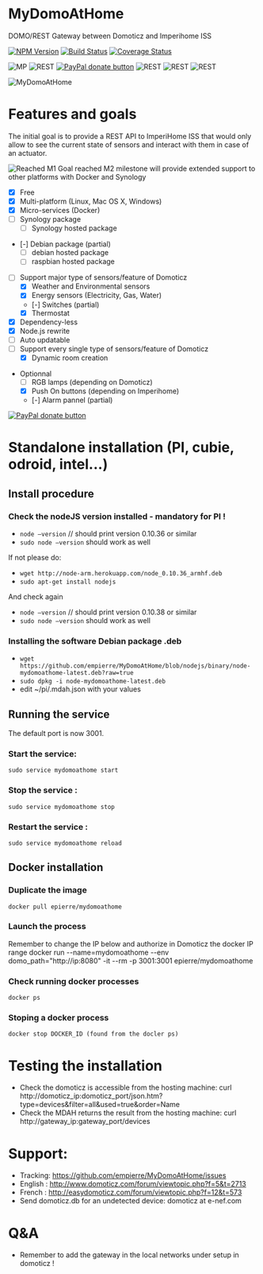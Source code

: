 # MyDomoAtHome
DOMO/REST Gateway between Domoticz and Imperihome ISS

[![NPM Version][npm-image]][npm-url]
[![Build Status][travis-image]][travis-url]
[![Coverage Status](https://coveralls.io/repos/empierre/MyDomoAtHome/badge.svg?branch=master&service=github)](https://coveralls.io/github/empierre/MyDomoAtHome?branch=master)

![MP](https://img.shields.io/badge/Platform-Independant-green.svg)
![REST](https://img.shields.io/badge/REST_API-powered-green.svg)
[![PayPal donate button](http://img.shields.io/paypal/donate.png?color=yellow)](https://www.paypal.com/cgi-bin/webscr?cmd=_xclick&business=epierre@e-nef.com&currency_code=EUR&amount=&item_name=thanks "Donate once-off to this project using Paypal")
![REST](https://img.shields.io/badge/RPI-tested_ok-green.svg)
![REST](https://img.shields.io/badge/Odroid-tested_ok-green.svg)
![REST](https://img.shields.io/badge/Intel-tested_ok-green.svg)

![MyDomoAtHome](http://domoticz.com/wiki/images/5/55/Imperihome.png "MyDomoAtHome")

# Features and goals
The initial goal is to provide a REST API to ImperiHome ISS that would only allow to see the current state of sensors and interact with them in case of an actuator. 

![Reached](https://cdn3.iconfinder.com/data/icons/10con/512/checkmark_tick-16.png) M1 Goal reached
M2 milestone will provide extended support to other platforms with Docker and Synology 
- [x] Free
- [x] Multi-platform (Linux, Mac OS X, Windows)
- [x] Micro-services (Docker)
- [ ] Synology package
  - [ ] Synology hosted package
- [-] Debian package (partial)
  - [ ] debian hosted package
  - [ ] raspbian hosted package
- [ ] Support major type of sensors/feature of Domoticz
  - [X] Weather and Environmental sensors  
  - [X] Energy sensors (Electricity, Gas, Water)
  - [-] Switches (partial)
  - [X] Thermostat
- [x] Dependency-less 
- [X] Node.js rewrite
- [ ] Auto updatable
- [ ] Support every single type of sensors/feature of Domoticz
  - [X] Dynamic room creation
- Optionnal
  - [ ] RGB lamps (depending on Domoticz)
  - [X] Push On buttons (depending on Imperihome)
  - [-] Alarm pannel (partial)

[![PayPal donate button](http://img.shields.io/paypal/donate.png?color=yellow)](https://www.paypal.com/cgi-bin/webscr?cmd=_xclick&business=epierre@e-nef.com&currency_code=EUR&amount=&item_name=thanks "Donate once-off to this project using Paypal")




# Standalone installation (PI, cubie, odroid, intel...)

## Install procedure

### Check the nodeJS version installed - mandatory for PI !
 - `node —version` // should print version 0.10.36 or similar
 - `sudo node —version` should work as well

If not please do:

- `wget http://node-arm.herokuapp.com/node_0.10.36_armhf.deb`
- `sudo apt-get install nodejs`

And check again 

 - `node —version` // should print version 0.10.38 or similar
 - `sudo node —version` should work as well

### Installing the software Debian package .deb
- `wget https://github.com/empierre/MyDomoAtHome/blob/nodejs/binary/node-mydomoathome-latest.deb?raw=true`
- `sudo dpkg -i node-mydomoathome-latest.deb`
- edit ~/pi/.mdah.json with your values

## Running the service

The default port is now 3001.

### Start the service:
   `sudo service mydomoathome start`

### Stop the service :
   `sudo service mydomoathome stop`

### Restart the service :
   `sudo service mydomoathome reload`

## Docker installation

### Duplicate the image
    docker pull epierre/mydomoathome
    
### Launch the process
Remember to change the IP below and authorize in Domoticz the docker IP range
    docker run --name=mydomoathome --env domo_path="http://ip:8080" -it --rm -p 3001:3001 epierre/mydomoathome

### Check running docker processes
    docker ps
    
### Stoping a docker process
    docker stop DOCKER_ID (found from the docler ps)
  
# Testing the installation
  - Check the domoticz is accessible from the hosting machine:
    curl http://domoticz_ip:domoticz_port/json.htm?type=devices&filter=all&used=true&order=Name  
  - Check the MDAH returns the result from the hosting machine:
    curl http://gateway_ip:gateway_port/devices
  
# Support: 
  - Tracking: https://github.com/empierre/MyDomoAtHome/issues
  - English : http://www.domoticz.com/forum/viewtopic.php?f=5&t=2713
  - French  : http://easydomoticz.com/forum/viewtopic.php?f=12&t=573
  - Send domoticz.db for an undetected device: domoticz at e-nef.com

# Q&A
  - Remember to add the gateway in the local networks under setup in domoticz !

[npm-image]: https://img.shields.io/npm/v/mydomoathome.svg?style=flat
[npm-url]: https://npmjs.org/package/mydomoathome
[travis-image]: https://travis-ci.org/empierre/MyDomoAtHome.svg
[travis-url]: https://travis-ci.org/empierre/MyDomoAtHome

